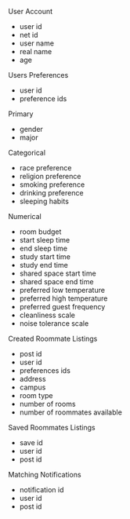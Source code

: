 User Account
- user id
- net id
- user name
- real name
- age

Users Preferences
- user id
- preference ids

Primary
- gender
- major

Categorical
- race preference
- religion preference
- smoking preference
- drinking preference
- sleeping habits

Numerical
- room budget
- start sleep time
- end sleep time
- study start time
- study end time
- shared space start time
- shared space end time
- preferred low temperature
- preferred high temperature
- preferred guest frequency
- cleanliness scale
- noise tolerance scale

Created Roommate Listings
- post id
- user id
- preferences ids
- address
- campus
- room type
- number of rooms
- number of roommates available

Saved Roommates Listings
- save id
- user id
- post id

Matching Notifications
- notification id
- user id
- post id